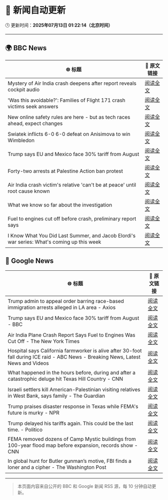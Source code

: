 # 🧠 新闻自动更新

🕒 更新时间：**2025年07月13日 01:22:14（北京时间）**

---

## 🌍 BBC News

| 🌐 标题 | 🔗 原文链接 |
|--------|-------------|
| Mystery of Air India crash deepens after report reveals cockpit audio | [阅读全文](https://www.bbc.com/news/articles/cx2gy78gpnqo) |
| 'Was this avoidable?': Families of Flight 171 crash victims seek answers | [阅读全文](https://www.bbc.com/news/articles/c5ylv04r1eyo) |
| New online safety rules are here - but as tech races ahead, expect changes | [阅读全文](https://www.bbc.com/news/articles/cj0mn7gmpplo) |
| Swiatek inflicts 6-0 6-0 defeat on Anisimova to win Wimbledon | [阅读全文](https://www.bbc.com/sport/tennis/articles/cdx5dnwr2pjo) |
| Trump says EU and Mexico face 30% tariff from August | [阅读全文](https://www.bbc.com/news/articles/cyvj13d9ylpo) |
| Forty-two arrests at Palestine Action ban protest | [阅读全文](https://www.bbc.com/news/articles/cq6mjg13dz6o) |
| Air India crash victim's relative 'can't be at peace' until root cause known | [阅读全文](https://www.bbc.com/news/articles/c80pmv1leg5o) |
| What we know so far about the investigation | [阅读全文](https://www.bbc.com/news/articles/c5y5nq170z4o) |
| Fuel to engines cut off before crash, preliminary report says | [阅读全文](https://www.bbc.com/news/articles/c79qrez8gqlo) |
| I Know What You Did Last Summer, and Jacob Elordi's war series: What's coming up this week | [阅读全文](https://www.bbc.com/news/articles/c4ge96lrlreo) |

## 📰 Google News

| 🌐 标题 | 🔗 原文链接 |
|--------|-------------|
| Trump admin to appeal order barring race-based immigration arrests alleged in LA area - Axios | [阅读全文](https://news.google.com/rss/articles/CBMijwFBVV95cUxQUjlZTGZVOTFlaG5Rc1lDbkxhaUszOGhaRnBMNGF4cUxWWEpuVU9WU3NBS0xHSWR3aTI0OC1xRnhPUFVfMlB0TzFlb09ydTBXbFc3ZG9FelFnNEhyOUMtM1pqby1uQ19lcERiR0ZPV2tJNTI2QmNWUlZ0YldSRVhiaGFHZEx1UGJPVVM1SFpGdw?oc=5) |
| Trump says EU and Mexico face 30% tariff from August - BBC | [阅读全文](https://news.google.com/rss/articles/CBMiWkFVX3lxTE1VMEFaSVV1VERUMnJ5OFlzcm5Va1BRMGdKalgyVnJ0em94T0RmOTdWZmxndXJoNlF1dk96X2ljMHdfZ29qMHMzRjBxUUp2V0xHZUZ0c3NpMEdGUdIBX0FVX3lxTE4yTG53SGJoQllFSS1BMGtuU0ZyMHEtaVYxM0d5dUJ3V19RR3RhbUhrZEhMamhPNnF2YWQtYXJkelZEOFRSdTFEbmhsYzZERmp5aWxFRGZWTnRIbmItdkJJ?oc=5) |
| Air India Plane Crash Report Says Fuel to Engines Was Cut Off - The New York Times | [阅读全文](https://news.google.com/rss/articles/CBMifkFVX3lxTFBwUWNfY0l5emF6MWtaR3Z3b0JGREhZaks1d01vdE1WTzZvSzdRQ2FMcG9xUGc5Zkt2QUNEZF92S3ZkVVZXWUlOdjZ5d3IzSENyRnJNVEs0TnhqcWF0RjhwUTNfVnd6NFYxU3oweGxoMW1aYUNyN3RMdWI2SWgxQQ?oc=5) |
| Hospital says California farmworker is alive after 30-foot fall during ICE raid - ABC News - Breaking News, Latest News and Videos | [阅读全文](https://news.google.com/rss/articles/CBMiogFBVV95cUxOMGNLY3VOeWlEQTYwZFhGWVJIY3pYZzZ2eFloeDBtZ1ZESDJEdXZGMnhqdlJnT1BYcUwwb2VGTU4yMFRnS0N0OEwxSlFWckNaV2FjazREYm5ERHI5V3JyV0l0a3oxSzJZNmM4SThtdXZKYzRSUWU0UC1HalJVcWN4aGZFc0xWR0lMaG9jZHdsci11UXpxUEluSnpkaXlVajBNMWfSAacBQVVfeXFMTm5jdzRrZEhtemM3c1otWnJnR0Rjb19tX09qdDlVSnlZNUhQbEQyTFgyRG01Q3llVV8xWmJ0Z3AxQ1BJT2hiTENyN0s1RVRuU0ZZSTZOSGdfWnN5Q1FQc0htbkQtM002elpmZHZ6aWx4eF9pd0t5dDJYeWRKNTF4UVA3N0NtVjFSeUctc0RlVTlCWEx3cjkyT2RaYXF3a2FlcWJpamJadk0?oc=5) |
| What happened in the hours before, during and after a catastrophic deluge hit Texas Hill Country - CNN | [阅读全文](https://news.google.com/rss/articles/CBMiaEFVX3lxTE5NUjRHMFBKd3lVY0xwWVNEWWpFYU5RRlJLQThkMElVU3dYbzFQVVMwUHdEMmlfdXVza0twTTctdXVMWGRqei1ydTJRVkdmaUtIME5SWV9EelFZaDgyVWZ3TXZ4NWJqemY40gFuQVVfeXFMTzNGN3d3Y00xNTkxMkJyOUZtSWRyc0JrLWowNFVjYVVKaXQ4dmFzeVR1LU9IQi0zMjVRRVVyNmhQdWdKekNSVjlTbzZrQ2NFOUphNGxEZnRfRFpKRzN0MzlMYUJ5VTBjVjFtV0thT2c?oc=5) |
| Israeli settlers kill American-Palestinian visiting relatives in West Bank, says family - The Guardian | [阅读全文](https://news.google.com/rss/articles/CBMizAFBVV95cUxQVVdaYjdxWHR3bEk0MDVGVUdWMkRtS1ZXZjIzUUViRTRRbTE3VkJxelFJc1dxd2ZfUndSQWdCMmZVNWUteDFKeDV2MVdmbXI5TFB2MC1rMnZaam5WNmQ1WkdEaGt1bnB2SXAzMnJoaS1wcHVwUW1kM3QxTnJxNHMxSUxQQXlMdjNDdVZ0ZjNWWTliWTczclBwTXB2OS1OSjdmc3NUTVE1VzVFaUplaWpTY2ttZVpKbmdVRGVZQzh1N1JaSXBrMGcxOHhoSGI?oc=5) |
| Trump praises disaster response in Texas while FEMA's future is murky - NPR | [阅读全文](https://news.google.com/rss/articles/CBMid0FVX3lxTFBsd21yMmtkN2VrZHZsWGs0ZlFsYTRnenlGM0xHMk8zTXRjTlliejZFMV9KeWQyeU5LcWtWTGR4LUdkenBXWUwydTNvOU9XOUtFd1djNHoyOW9jdHppREVpeW4tM2Y1X3FSZGY3dC1kYXcxcUFrN1o4?oc=5) |
| Trump delayed his tariffs again. This could be the last time. - Politico | [阅读全文](https://news.google.com/rss/articles/CBMi4AFBVV95cUxOSnF6Nm0xOFJrYUlJUDhkRzhIVm8zLVNDTDRuZXdGVVp6cG1HQ2ZnLXo4bWM0azlCZng5ZmU3OU1uZm9WcFM3MGhRaTFsdkNsZkNKanFVNzFNNmk0R3JKd3p4Vi1MZGM0WXhEMlRFLXNvbmdSVVRlWDR4TFgxUWd2b1c3UW8tc2MybktfRW9YU1NiXzJVSjZ4RXdQa0IzeDVaQ054czVFTVpyTXFNeVF3em5hdVF1Z1RXb1RleXNfUVlJOGx2aF9sbFRoSlk3MW9zZnNtdENISzVZS0QyTU1Gcw?oc=5) |
| FEMA removed dozens of Camp Mystic buildings from 100-year flood map before expansion, records show - CNN | [阅读全文](https://news.google.com/rss/articles/CBMigAFBVV95cUxQYWZGQnhaak1TS2Z0WV9tbDlEZEVrUXhqM09qWGFhVV8xcXQ5VUdneFhVYjFzTWFIR2xCck11TnkwckJqUHEtQTF0ZmI2REtIdmhaVnA0R29NWXp1REpWcUxQeVljVVQ1N0t3bnN3NE13S3dDaDNId3FtdTQ4OGc1c9IBhgFBVV95cUxPU1g0WmtNM2IzTnBHYzBiVTBSdDJBY3pUZ3Q1STBiWWpaUVJqQ1hOcUhxMUxqdzhkSmhKdmtudXFENmxfbFk3NUY0TDdfb0VPeVM1RWhkMzVCU0h6aXltZXZ3TVZ5Y1Qtb3hVTWJ4NjJtNHJRd0h1UDNvajlzRlNOeTdWRFVqdw?oc=5) |
| In global hunt for Butler gunman’s motive, FBI finds a loner and a cipher - The Washington Post | [阅读全文](https://news.google.com/rss/articles/CBMingFBVV95cUxNU0RxLUdqNWg5bzRrZm43aVdZN05LY0MxcUpYQkx2b1dRYkpnbG90a1dqWEZlcFBtWTVQbU9LelJzemRqSDFxM1dITC1OT0xLaVlpenpxYzM0VGlrWkJTMExBLTQxR29xSGtGQU1SSDJEYTNNaEhMMkdseUNzVnZES2NLT3JrM08ydzl5VFRDb1E2U1BVT2RFUnc4TWk0QQ?oc=5) |

---
> 本页面内容来自公开的 BBC 和 Google 新闻 RSS 源，每 10 分钟自动更新。